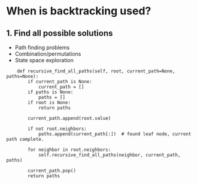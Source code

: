# When is backtracking used?
## 1. Find all possible solutions
* Path finding problems
* Combination/permutations
* State space exploration
```aiignore
    def recursive_find_all_paths(self, root, current_path=None, paths=None):
        if current_path is None:
            current_path = []
        if paths is None:
            paths = []
        if root is None:
            return paths

        current_path.append(root.value)

        if not root.neighbors:
            paths.append(current_path[:])  # found leaf node, current path complete.

        for neighbor in root.neighbors:
            self.recursive_find_all_paths(neighbor, current_path, paths)

        current_path.pop()
        return paths
```